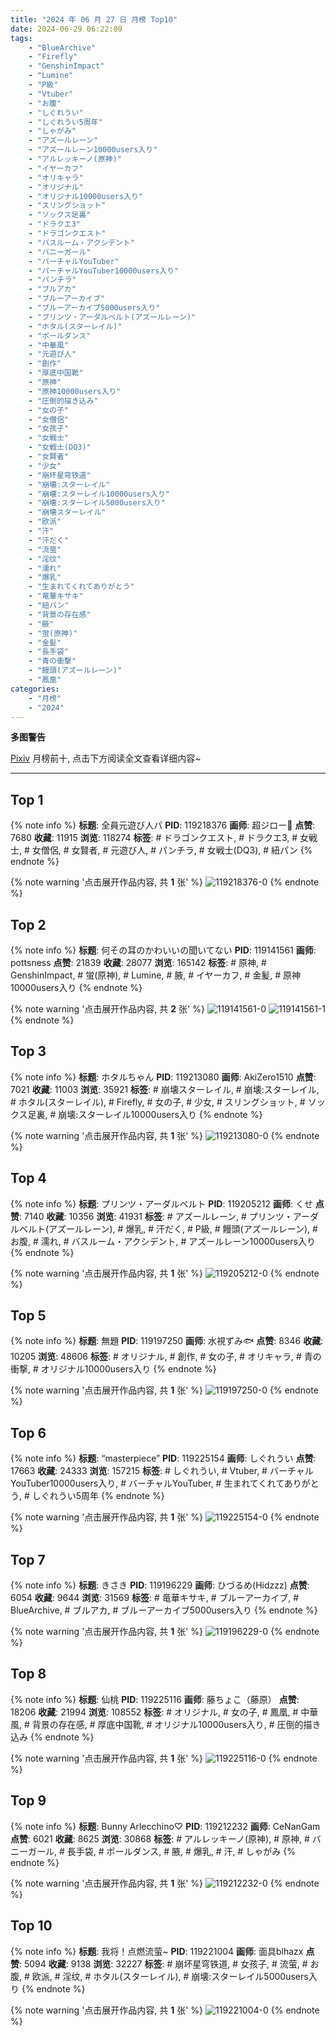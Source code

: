 ```yaml
---
title: "2024 年 06 月 27 日 月榜 Top10"
date: 2024-06-29 06:22:09
tags:
    - "BlueArchive"
    - "Firefly"
    - "GenshinImpact"
    - "Lumine"
    - "P級"
    - "Vtuber"
    - "お腹"
    - "しぐれうい"
    - "しぐれうい5周年"
    - "しゃがみ"
    - "アズールレーン"
    - "アズールレーン10000users入り"
    - "アルレッキーノ(原神)"
    - "イヤーカフ"
    - "オリキャラ"
    - "オリジナル"
    - "オリジナル10000users入り"
    - "スリングショット"
    - "ソックス足裏"
    - "ドラクエ3"
    - "ドラゴンクエスト"
    - "バスルーム・アクシデント"
    - "バニーガール"
    - "バーチャルYouTuber"
    - "バーチャルYouTuber10000users入り"
    - "パンチラ"
    - "ブルアカ"
    - "ブルーアーカイブ"
    - "ブルーアーカイブ5000users入り"
    - "プリンツ・アーダルベルト(アズールレーン)"
    - "ホタル(スターレイル)"
    - "ポールダンス"
    - "中華風"
    - "元遊び人"
    - "創作"
    - "厚底中国靴"
    - "原神"
    - "原神10000users入り"
    - "圧倒的描き込み"
    - "女の子"
    - "女僧侶"
    - "女孩子"
    - "女戦士"
    - "女戦士(DQ3)"
    - "女賢者"
    - "少女"
    - "崩坏星穹铁道"
    - "崩壊:スターレイル"
    - "崩壊:スターレイル10000users入り"
    - "崩壊:スターレイル5000users入り"
    - "崩壊スターレイル"
    - "欧派"
    - "汗"
    - "汗だく"
    - "流萤"
    - "淫纹"
    - "濡れ"
    - "爆乳"
    - "生まれてくれてありがとう"
    - "竜華キサキ"
    - "紐パン"
    - "背景の存在感"
    - "腋"
    - "蛍(原神)"
    - "金髪"
    - "長手袋"
    - "青の衝撃"
    - "饅頭(アズールレーン)"
    - "鳳凰"
categories:
    - "月榜"
    - "2024"
---
```


<i class="fa fa-triangle-exclamation"></i>**多图警告**<i class="fa fa-triangle-exclamation"></i>

[Pixiv](https://www.pixiv.net/) 月榜前十, 点击下方阅读全文查看详细内容~

<!-- more -->

---

## Top 1

{% note info %}
**标题**: 全員元遊び人パ
**PID**: 119218376 **画师**: 超ジロー🔞
**点赞**: 7680 **收藏**: 11915 **浏览**: 118274
**标签**: # ドラゴンクエスト, # ドラクエ3, # 女戦士, # 女僧侶, # 女賢者, # 元遊び人, # パンチラ, # 女戦士(DQ3), # 紐パン
{% endnote %}

{% note warning '点击展开作品内容, 共 **1** 张' %}
![119218376-0](https://i.pixiv.re/img-original/img/2024/05/31/21/00/11/119218376_p0.jpg)
{% endnote %}

## Top 2

{% note info %}
**标题**: 何その耳のかわいいの聞いてない
**PID**: 119141561 **画师**: pottsness
**点赞**: 21839 **收藏**: 28077 **浏览**: 165142
**标签**: # 原神, # GenshinImpact, # 蛍(原神), # Lumine, # 腋, # イヤーカフ, # 金髪, # 原神10000users入り
{% endnote %}

{% note warning '点击展开作品内容, 共 **2** 张' %}
![119141561-0](https://i.pixiv.re/img-original/img/2024/05/29/00/00/55/119141561_p0.jpg)
![119141561-1](https://i.pixiv.re/img-original/img/2024/05/29/00/00/55/119141561_p1.jpg)
{% endnote %}

## Top 3

{% note info %}
**标题**: ホタルちゃん
**PID**: 119213080 **画师**: AkiZero1510
**点赞**: 7021 **收藏**: 11003 **浏览**: 35921
**标签**: # 崩壊スターレイル, # 崩壊:スターレイル, # ホタル(スターレイル), # Firefly, # 女の子, # 少女, # スリングショット, # ソックス足裏, # 崩壊:スターレイル10000users入り
{% endnote %}

{% note warning '点击展开作品内容, 共 **1** 张' %}
![119213080-0](https://i.pixiv.re/img-original/img/2024/05/31/18/00/06/119213080_p0.jpg)
{% endnote %}

## Top 4

{% note info %}
**标题**: プリンツ・アーダルベルト
**PID**: 119205212 **画师**: くせ
**点赞**: 7140 **收藏**: 10356 **浏览**: 41931
**标签**: # アズールレーン, # プリンツ・アーダルベルト(アズールレーン), # 爆乳, # 汗だく, # P級, # 饅頭(アズールレーン), # お腹, # 濡れ, # バスルーム・アクシデント, # アズールレーン10000users入り
{% endnote %}

{% note warning '点击展开作品内容, 共 **1** 张' %}
![119205212-0](https://i.pixiv.re/img-original/img/2024/05/31/10/07/30/119205212_p0.png)
{% endnote %}

## Top 5

{% note info %}
**标题**: 無題
**PID**: 119197250 **画师**: 水視ずみ🐟
**点赞**: 8346 **收藏**: 10205 **浏览**: 48606
**标签**: # オリジナル, # 創作, # 女の子, # オリキャラ, # 青の衝撃, # オリジナル10000users入り
{% endnote %}

{% note warning '点击展开作品内容, 共 **1** 张' %}
![119197250-0](https://i.pixiv.re/img-original/img/2024/05/31/00/22/04/119197250_p0.png)
{% endnote %}

## Top 6

{% note info %}
**标题**: “masterpiece”
**PID**: 119225154 **画师**: しぐれうい
**点赞**: 17663 **收藏**: 24333 **浏览**: 157215
**标签**: # しぐれうい, # Vtuber, # バーチャルYouTuber10000users入り, # バーチャルYouTuber, # 生まれてくれてありがとう, # しぐれうい5周年
{% endnote %}

{% note warning '点击展开作品内容, 共 **1** 张' %}
![119225154-0](https://i.pixiv.re/img-original/img/2024/06/01/00/00/45/119225154_p0.jpg)
{% endnote %}

## Top 7

{% note info %}
**标题**: きさき
**PID**: 119196229 **画师**: ひづるめ(Hidzzz)
**点赞**: 6054 **收藏**: 9644 **浏览**: 31569
**标签**: # 竜華キサキ, # ブルーアーカイブ, # BlueArchive, # ブルアカ, # ブルーアーカイブ5000users入り
{% endnote %}

{% note warning '点击展开作品内容, 共 **1** 张' %}
![119196229-0](https://i.pixiv.re/img-original/img/2024/05/31/00/00/31/119196229_p0.jpg)
{% endnote %}

## Top 8

{% note info %}
**标题**: 仙桃
**PID**: 119225116 **画师**: 藤ちょこ（藤原）
**点赞**: 18206 **收藏**: 21994 **浏览**: 108552
**标签**: # オリジナル, # 女の子, # 鳳凰, # 中華風, # 背景の存在感, # 厚底中国靴, # オリジナル10000users入り, # 圧倒的描き込み
{% endnote %}

{% note warning '点击展开作品内容, 共 **1** 张' %}
![119225116-0](https://i.pixiv.re/img-original/img/2024/06/01/00/00/35/119225116_p0.png)
{% endnote %}

## Top 9

{% note info %}
**标题**: Bunny Arlecchino♡
**PID**: 119212232 **画师**: CeNanGam
**点赞**: 6021 **收藏**: 8625 **浏览**: 30868
**标签**: # アルレッキーノ(原神), # 原神, # バニーガール, # 長手袋, # ポールダンス, # 腋, # 爆乳, # 汗, # しゃがみ
{% endnote %}

{% note warning '点击展开作品内容, 共 **1** 张' %}
![119212232-0](https://i.pixiv.re/img-original/img/2024/05/31/17/22/57/119212232_p0.jpg)
{% endnote %}

## Top 10

{% note info %}
**标题**: 我将！点燃流萤~
**PID**: 119221004 **画师**: 面具blhazx
**点赞**: 5094 **收藏**: 9138 **浏览**: 32227
**标签**: # 崩坏星穹铁道, # 女孩子, # 流萤, # お腹, # 欧派, # 淫纹, # ホタル(スターレイル), # 崩壊:スターレイル5000users入り
{% endnote %}

{% note warning '点击展开作品内容, 共 **1** 张' %}
![119221004-0](https://i.pixiv.re/img-original/img/2024/06/01/01/14/50/119221004_p0.png)
{% endnote %}
